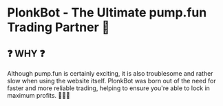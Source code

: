 # PlonkBot - The Ultimate pump.fun Trading Partner 🚀

## ❓ WHY ❓
Although pump.fun is certainly exciting, it is also troublesome and rather slow when using the website itself.  PlonkBot was born out of the need for faster and more reliable trading, helping to ensure you're able to lock in maximum profits. 🤑🤑🤑


